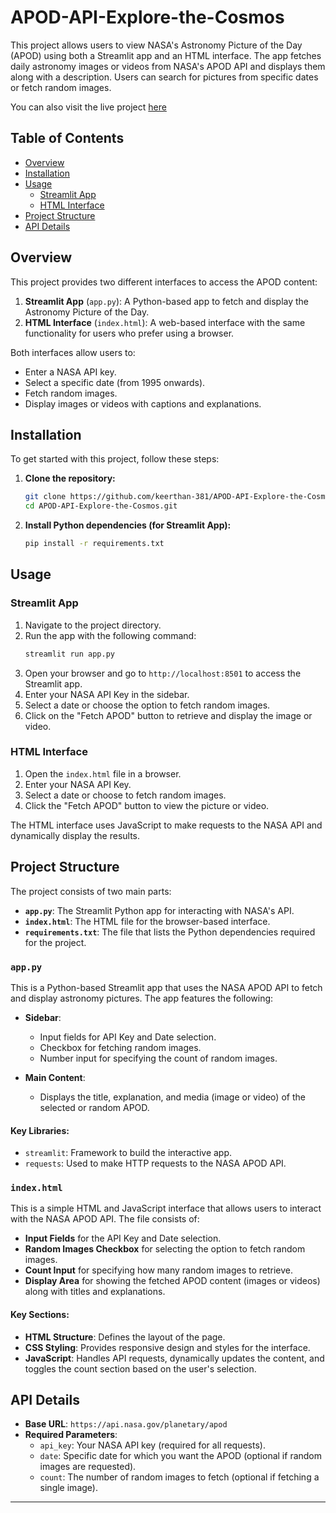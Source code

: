 # APOD-API-Explore-the-Cosmos

This project allows users to view NASA's Astronomy Picture of the Day (APOD) using both a Streamlit app and an HTML interface. The app fetches daily astronomy images or videos from NASA's APOD API and displays them along with a description. Users can search for pictures from specific dates or fetch random images.

You can also visit the live project [here](#https://keerthan-381.github.io/APOD-API-Explore-the-Cosmos/)

## Table of Contents
- [Overview](#overview)
- [Installation](#installation)
- [Usage](#usage)
  - [Streamlit App](#streamlit-app)
  - [HTML Interface](#html-interface)
- [Project Structure](#project-structure)
- [API Details](#api-details)

## Overview

This project provides two different interfaces to access the APOD content:

1. **Streamlit App** (`app.py`): A Python-based app to fetch and display the Astronomy Picture of the Day.
2. **HTML Interface** (`index.html`): A web-based interface with the same functionality for users who prefer using a browser.

Both interfaces allow users to:
- Enter a NASA API key.
- Select a specific date (from 1995 onwards).
- Fetch random images.
- Display images or videos with captions and explanations.

## Installation

To get started with this project, follow these steps:

1. **Clone the repository:**
   ```bash
   git clone https://github.com/keerthan-381/APOD-API-Explore-the-Cosmos.git
   cd APOD-API-Explore-the-Cosmos.git
   ```

2. **Install Python dependencies (for Streamlit App):**
   ```bash
   pip install -r requirements.txt
   ```

## Usage

### Streamlit App

1. Navigate to the project directory.
2. Run the app with the following command:
   ```bash
   streamlit run app.py
   ```
3. Open your browser and go to `http://localhost:8501` to access the Streamlit app.
4. Enter your NASA API Key in the sidebar.
5. Select a date or choose the option to fetch random images.
6. Click on the "Fetch APOD" button to retrieve and display the image or video.

### HTML Interface

1. Open the `index.html` file in a browser.
2. Enter your NASA API Key.
3. Select a date or choose to fetch random images.
4. Click the "Fetch APOD" button to view the picture or video.

The HTML interface uses JavaScript to make requests to the NASA API and dynamically display the results.

## Project Structure

The project consists of two main parts:

- **`app.py`**: The Streamlit Python app for interacting with NASA's API.
- **`index.html`**: The HTML file for the browser-based interface.
- **`requirements.txt`**: The file that lists the Python dependencies required for the project.

### `app.py`

This is a Python-based Streamlit app that uses the NASA APOD API to fetch and display astronomy pictures. The app features the following:

- **Sidebar**:
  - Input fields for API Key and Date selection.
  - Checkbox for fetching random images.
  - Number input for specifying the count of random images.

- **Main Content**:
  - Displays the title, explanation, and media (image or video) of the selected or random APOD.

#### Key Libraries:
- `streamlit`: Framework to build the interactive app.
- `requests`: Used to make HTTP requests to the NASA APOD API.


### `index.html`

This is a simple HTML and JavaScript interface that allows users to interact with the NASA APOD API. The file consists of:

- **Input Fields** for the API Key and Date selection.
- **Random Images Checkbox** for selecting the option to fetch random images.
- **Count Input** for specifying how many random images to retrieve.
- **Display Area** for showing the fetched APOD content (images or videos) along with titles and explanations.

#### Key Sections:
- **HTML Structure**: Defines the layout of the page.
- **CSS Styling**: Provides responsive design and styles for the interface.
- **JavaScript**: Handles API requests, dynamically updates the content, and toggles the count section based on the user's selection.



## API Details

- **Base URL**: `https://api.nasa.gov/planetary/apod`
- **Required Parameters**:
  - `api_key`: Your NASA API key (required for all requests).
  - `date`: Specific date for which you want the APOD (optional if random images are requested).
  - `count`: The number of random images to fetch (optional if fetching a single image).


---
